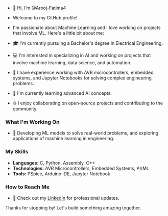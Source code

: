 - 👋 Hi, I’m @Arooj-Fatima4
- Welcome to my GitHub profile!
- I'm passionate about Machine Learning and I love working on projects that involve ML. Here's a little bit about me:

- 🎓 I'm currently pursuing a Bachelor's degree in Electrical Engineering.
- 💻 I'm interested in specializing in AI and working on projects that involve machine learning, data science, and automation.
- 🔧 I have experience working with AVR microcontrollers, embedded systems, and Jupyter Notebooks for solving complex engineering problems.
- 🌱 I'm currently learning advanced AI concepts.
- 🌐 I enjoy collaborating on open-source projects and contributing to the community.

### What I'm Working On
- 🤖 Developing ML models to solve real-world problems, and exploring applications of machine learning in engineering.

### My Skills
- **Languages:** C, Python, Assembly, C++
- **Technologies:** AVR Microcontrollers, Embedded Systems, AI/ML
- **Tools:** PSpice, Arduino IDE, Jupyter Notebook

### How to Reach Me
- 📝 Check out my [LinkedIn](www.linkedin.com/in/arooj-fatima-a97174287) for professional updates.
  
Thanks for stopping by! Let's build something amazing together.
